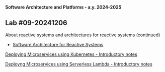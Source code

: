 #### Software Architecture and Platforms - a.y. 2024-2025

## Lab #09-20241206 

About reactive systems and architectures for reactive systems (continued)
- [Software Architecture for Reactive Systems](https://docs.google.com/document/d/1gkQxAR74MoIX3w68hjjeLJs3o-uvLr8KXBFo2Z1Muig/edit?usp=sharing)

[Deploying Microservices using Kubernetes - Introductory notes](https://docs.google.com/document/d/1dDwqYZMRUKcvtVqUtXUkMqwqcEeiGgcTvzr9cXS9WF4/edit?usp=sharing)

[Deployng Microservices using Serverless Lambda - Introductory notes](https://docs.google.com/document/d/1STT7P8rWksSnUAcHEz2gi45h41ONSyduYt6LfGCblro/edit?usp=sharing)
	